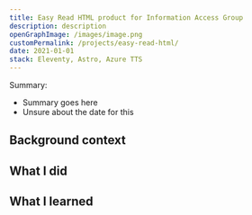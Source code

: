```yaml
---
title: Easy Read HTML product for Information Access Group
description: description
openGraphImage: /images/image.png
customPermalink: /projects/easy-read-html/
date: 2021-01-01
stack: Eleventy, Astro, Azure TTS
---
```


Summary:
- Summary goes here
- Unsure about the date for this

## Background context

## What I did

## What I learned
